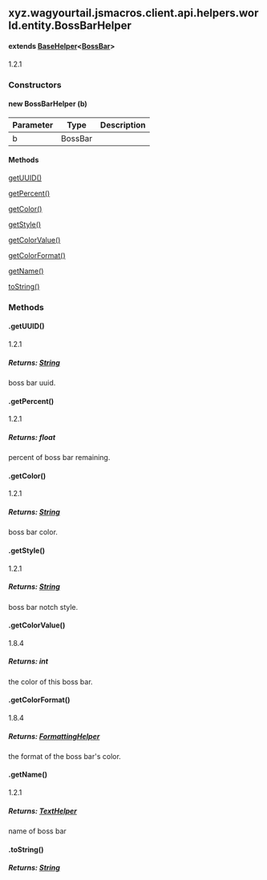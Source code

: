 

xyz.wagyourtail.jsmacros.client.api.helpers.world.entity.BossBarHelper
----------------------------------------------------------------------

#### extends [BaseHelper](1.9.2/xyz/wagyourtail/jsmacros/core/helpers/BaseHelper.html)<[BossBar](https://wagyourtail.xyz/Projects/MinecraftMappingViewer/App?mapping=INTERMEDIARY,YARN&version=1.20.5&search=net/minecraft/entity/boss/BossBar)>

1.2.1

### Constructors

#### new BossBarHelper (b)

| Parameter | Type | Description |
|---|---|---|
| b | BossBar |  |



#### Methods

[getUUID()](#getUUID-)


[getPercent()](#getPercent-)


[getColor()](#getColor-)


[getStyle()](#getStyle-)


[getColorValue()](#getColorValue-)


[getColorFormat()](#getColorFormat-)


[getName()](#getName-)


[toString()](#toString-)



### Methods

#### .getUUID()

1.2.1


##### Returns: [String](https://docs.oracle.com/javase/8/docs/api/index.html?java/lang/String.html)

boss bar uuid.



#### .getPercent()

1.2.1


##### Returns: float

percent of boss bar remaining.



#### .getColor()

1.2.1


##### Returns: [String](https://docs.oracle.com/javase/8/docs/api/index.html?java/lang/String.html)

boss bar color.



#### .getStyle()

1.2.1


##### Returns: [String](https://docs.oracle.com/javase/8/docs/api/index.html?java/lang/String.html)

boss bar notch style.



#### .getColorValue()

1.8.4


##### Returns: int

the color of this boss bar.



#### .getColorFormat()

1.8.4


##### Returns: [FormattingHelper](1.9.2/xyz/wagyourtail/jsmacros/client/api/helpers/FormattingHelper.html)

the format of the boss bar's color.



#### .getName()

1.2.1


##### Returns: [TextHelper](1.9.2/xyz/wagyourtail/jsmacros/client/api/helpers/TextHelper.html)

name of boss bar



#### .toString()


##### Returns: [String](https://docs.oracle.com/javase/8/docs/api/index.html?java/lang/String.html)




